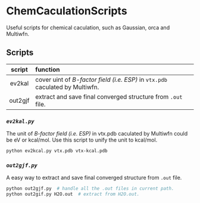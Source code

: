 # ChemCaculationScripts
Useful scripts for chemical caculation, such as Gaussian, orca and Multiwfn.

## Scripts
script | function
:-: | :-
ev2kal | cover uint of *B-factor field (i.e. ESP)* in `vtx.pdb` caculated by Multiwfn.
out2gjf | extract and save final converged structure from `.out` file.

### *`ev2kal.py`*
The unit of *B-factor field (i.e. ESP)* in vtx.pdb caculated by Multiwfn could be eV or kcal/mol. Use this script to unify the unit to kcal/mol.

```bash
python ev2kcal.py vtx.pdb vtx-kcal.pdb
```

### *`out2gjf.py`*
A easy way to extract and save final converged structure from `.out` file.

```bash
python out2gjf.py  # handle all the .out files in current path.
python out2gif.py H2O.out  # extract from H2O.out.
```

